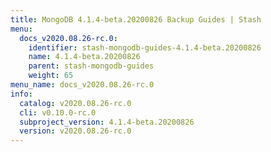 ```yaml
---
title: MongoDB 4.1.4-beta.20200826 Backup Guides | Stash
menu:
  docs_v2020.08.26-rc.0:
    identifier: stash-mongodb-guides-4.1.4-beta.20200826
    name: 4.1.4-beta.20200826
    parent: stash-mongodb-guides
    weight: 65
menu_name: docs_v2020.08.26-rc.0
info:
  catalog: v2020.08.26-rc.0
  cli: v0.10.0-rc.0
  subproject_version: 4.1.4-beta.20200826
  version: v2020.08.26-rc.0
---
```


